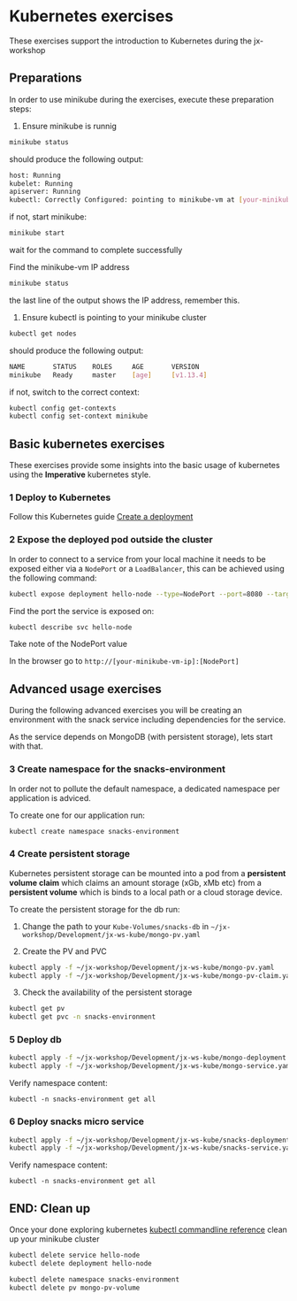 # Kubernetes exercises
These exercises support the introduction to Kubernetes during the jx-workshop

## Preparations
In order to use minikube during the exercises, execute these preparation steps:

  1. Ensure minikube is runnig

  ```bash
  minikube status
  ```
  should produce the following output:
  ```bash
  host: Running
  kubelet: Running
  apiserver: Running
  kubectl: Correctly Configured: pointing to minikube-vm at [your-minikube-vm-ip]
  ```
  if not, start minikube:
  ```bash
  minikube start
  ```
  wait for the command to complete successfully
  
  Find the minikube-vm IP address
  ```bash
  minikube status
  ```
  the last line of the output shows the IP address, remember this.
  
  1. Ensure kubectl is pointing to your minikube cluster

  ```bash
  kubectl get nodes
  ```
  should produce the following output:
  ```bash
  NAME       STATUS    ROLES     AGE       VERSION
  minikube   Ready     master    [age]     [v1.13.4]
  ```
  if not, switch to the correct context:
  ```bash
  kubectl config get-contexts
  kubectl config set-context minikube
  ```
## Basic kubernetes exercises
These exercises provide some insights into the basic usage of kubernetes using the **Imperative** kubernetes style.

### 1 Deploy to Kubernetes
Follow this Kubernetes guide [Create a deployment](https://kubernetes.io/docs/tutorials/hello-minikube/#create-a-deployment)

### 2 Expose the deployed pod outside the cluster
In order to connect to a service from your local machine it needs to be exposed either via a `NodePort` or a `LoadBalancer`,
this can be achieved using the following command:
```bash
kubectl expose deployment hello-node --type=NodePort --port=8080 --target-port=8080
```

Find the port the service is exposed on:
```bash
kubectl describe svc hello-node
```
Take note of the NodePort value

In the browser go to `http://[your-minikube-vm-ip]:[NodePort]`

## Advanced usage exercises
During the following advanced exercises you will be creating an environment with the snack service including dependencies for the service.

As the service depends on MongoDB (with persistent storage), lets start with that.

### 3 Create namespace for the snacks-environment
In order not to pollute the default namespace, a dedicated namespace per application is adviced. 

To create one for our application run:
```bash
kubectl create namespace snacks-environment
```

### 4 Create persistent storage
Kubernetes persistent storage can be mounted into a pod from a **persistent volume claim** which claims an amount storage (xGb, xMb etc)
from a **persistent volume** which is binds to a local path or a cloud storage device.

To create the persistent storage for the db run:
1. Change the path to your `Kube-Volumes/snacks-db` in `~/jx-workshop/Development/jx-ws-kube/mongo-pv.yaml`

2. Create the PV and PVC
  ```bash
  kubectl apply -f ~/jx-workshop/Development/jx-ws-kube/mongo-pv.yaml
  kubectl apply -f ~/jx-workshop/Development/jx-ws-kube/mongo-pv-claim.yaml --namespace=snacks-environment
  ```
3. Check the availability of the persistent storage
  ```bash
  kubectl get pv
  kubectl get pvc -n snacks-environment
  ```
  
### 5 Deploy db
```bash
kubectl apply -f ~/jx-workshop/Development/jx-ws-kube/mongo-deployment.yaml --namespace=snacks-environment
kubectl apply -f ~/jx-workshop/Development/jx-ws-kube/mongo-service.yaml --namespace=snacks-environment
```
Verify namespace content:
```
kubectl -n snacks-environment get all
```
  
### 6 Deploy snacks micro service
```bash
kubectl apply -f ~/jx-workshop/Development/jx-ws-kube/snacks-deployment.yaml --namespace=snacks-environment
kubectl apply -f ~/jx-workshop/Development/jx-ws-kube/snacks-service.yaml --namespace=snacks-environment
```
Verify namespace content:
```
kubectl -n snacks-environment get all
```
  
## END: Clean up
Once your done exploring kubernetes [kubectl commandline reference](https://kubernetes.io/docs/reference/generated/kubectl/kubectl-commands) clean up your minikube cluster
```bash
kubectl delete service hello-node
kubectl delete deployment hello-node

kubectl delete namespace snacks-environment
kubectl delete pv mongo-pv-volume
```
